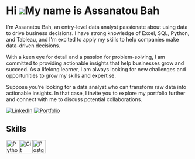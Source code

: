 Hi ![](https://user-images.githubusercontent.com/18350557/176309783-0785949b-9127-417c-8b55-ab5a4333674e.gif)My name is Assanatou Bah
=====================================================================================================================================

I'm Assanatou Bah, an entry-level data analyst passionate about using data to drive business decisions. I have strong knowledge of Excel, SQL, Python, and Tableau, and I'm excited to apply my skills to help companies make data-driven decisions.

With a keen eye for detail and a passion for problem-solving, I am committed to providing actionable insights that help businesses grow and succeed. As a lifelong learner, I am always looking for new challenges and opportunities to grow my skills and expertise.

Suppose you’re looking for a data analyst who can transform raw data into actionable insights. In that case, I invite you to explore my portfolio further and connect with me to discuss potential collaborations.


[![LinkedIn](https://img.shields.io/badge/LinkedIn-0077B5?style=for-the-badge&logo=linkedin&logoColor=white)]([linkedin.com/in/assanatou-bah])
[![Portfolio](https://img.shields.io/badge/Portfolio-255E63?style=for-the-badge&logo=About.me&logoColor=white)](https://assanatou-bah.github.io/)


## Skills 

<p align="left">
<a href="https://www.python.org/" target="_blank" rel="noreferrer"><img src="https://raw.githubusercontent.com/danielcranney/readme-generator/main/public/icons/skills/python-colored.svg" width="36" height="36" alt="Python" /></a><a href="https://git-scm.com/" target="_blank" rel="noreferrer"><img src="https://raw.githubusercontent.com/danielcranney/readme-generator/main/public/icons/skills/git-colored.svg" width="36" height="36" alt="Git" /></a><a href="https://www.postgresql.org/" target="_blank" rel="noreferrer"><img src="https://raw.githubusercontent.com/danielcranney/readme-generator/main/public/icons/skills/postgresql-colored.svg" width="36" height="36" alt="PostgreSQL" /></a>
</p>


